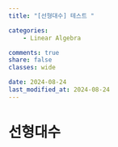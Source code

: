 ```yaml
---
title: "[선형대수] 테스트 "

categories:
    - Linear Algebra

comments: true
share: false
classes: wide

date: 2024-08-24
last_modified_at: 2024-08-24
---
```


# 선형대수
